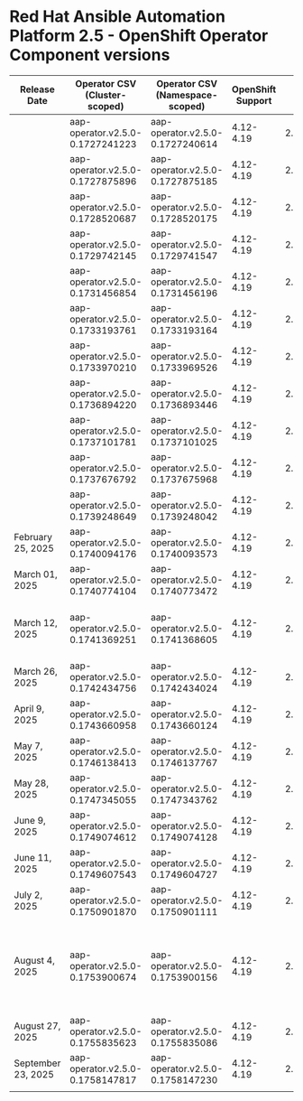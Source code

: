# Red Hat Ansible Automation Platform 2.5 - OpenShift Operator Component versions

| Release Date | Operator CSV (Cluster-scoped) | Operator CSV (Namespace-scoped) | OpenShift Support | Gateway | Controller | Receptor | Redis | EDA | Hub | Lightspeed | Release Notes | Notes |
|---|---|---|---|---|---|---|---|---|---|---|---|---|
|  | aap-operator.v2.5.0-0.1727241223 | aap-operator.v2.5.0-0.1727240614 | 4.12-4.19 | 2.5.0 | 4.6.0 | 1.4.8 | 6.2.7 | 1.1.0 | 4.10.0 | 2.5.240919 |  |  |
|  | aap-operator.v2.5.0-0.1727875896 | aap-operator.v2.5.0-0.1727875185 | 4.12-4.19 | 2.5.0 | 4.6.1 | 1.4.8 | 6.2.7 | 1.1.1 | 4.10.0 | 2.5.240919 |  |  |
|  | aap-operator.v2.5.0-0.1728520687 | aap-operator.v2.5.0-0.1728520175 | 4.12-4.19 | 2.5.0 | 4.6.1 | 1.4.8 | 6.2.7 | 1.1.1 | 4.10.0 | 2.5.241009 |  |  |
|  | aap-operator.v2.5.0-0.1729742145 | aap-operator.v2.5.0-0.1729741547 | 4.12-4.19 | 2.5.3 | 4.6.2 | 1.4.9 | 6.2.7 | 1.1.2 | 4.10.1 | 2.5.241009 |  |  |
|  | aap-operator.v2.5.0-0.1731456854 | aap-operator.v2.5.0-0.1731456196 | 4.12-4.19 | 2.5.3 | 4.6.2 | 1.4.9 | 6.2.7 | 1.1.2 | 4.10.1 | 2.5.241009 |  |  |
|  | aap-operator.v2.5.0-0.1733193761 | aap-operator.v2.5.0-0.1733193164 | 4.12-4.19 | 2.5.3 | 4.6.3 | 1.5.1 | 6.2.7 | 1.1.2 | 4.10.1 | 2.5.241127 |  |  |
|  | aap-operator.v2.5.0-0.1733970210 | aap-operator.v2.5.0-0.1733969526 | 4.12-4.19 | 2.5.20241218 | 4.6.3 | 1.5.1 | 6.2.7 | 1.1.3 | 4.10.1 | 2.5.241210 |  |  |
|  | aap-operator.v2.5.0-0.1736894220 | aap-operator.v2.5.0-0.1736893446 | 4.12-4.19 | 2.5.20250115 | 4.6.6 | 1.5.1 | 6.2.7 | 1.1.3 | 4.10.1 | 2.5.250107 |  |  |
|  | aap-operator.v2.5.0-0.1737101781 | aap-operator.v2.5.0-0.1737101025 | 4.12-4.19 | 2.5.20250115 | 4.6.6 | 1.5.1 | 6.2.7 | 1.1.3 | 4.10.1 | 2.5.250107 |  |  |
|  | aap-operator.v2.5.0-0.1737676792 | aap-operator.v2.5.0-0.1737675968 | 4.12-4.19 | 2.5.20250115 | 4.6.7 | 1.5.1 | 6.2.7 | 1.1.4 | 4.10.1 | 2.5.250121 |  |  |
|  | aap-operator.v2.5.0-0.1739248649 | aap-operator.v2.5.0-0.1739248042 | 4.12-4.19 | 2.5.20250213 | 4.6.8 | 1.5.1 | 6.2.17 | 1.1.4 | 4.10.1 | 2.5.250204 |  |  |
| February 25, 2025 | aap-operator.v2.5.0-0.1740094176 | aap-operator.v2.5.0-0.1740093573 | 4.12-4.19 | 2.5.20250225 | 4.6.8 | 1.5.1 | 6.2.17 | 1.1.4 | 4.10.1 | 2.5.250204 | [Release Notes](https://docs.redhat.com/en/documentation/red_hat_ansible_automation_platform/2.5/html-single/release_notes/index#aap-25-20250225) |  |
| March 01, 2025 | aap-operator.v2.5.0-0.1740774104 | aap-operator.v2.5.0-0.1740773472 | 4.12-4.19 | 2.5.20250305 | 4.6.8 | 1.5.1 | 6.2.17 | 1.1.4 | 4.10.1 | 2.5.250204 | [Release Notes](https://docs.redhat.com/en/documentation/red_hat_ansible_automation_platform/2.5/html-single/release_notes/index#aap-25-20250305) |  |
| March 12, 2025 | aap-operator.v2.5.0-0.1741369251 | aap-operator.v2.5.0-0.1741368605 | 4.12-4.19 | 2.5.20250312 | 4.6.9 | 1.5.3 | 6.2.17 | 1.1.6 | 4.10.2 | 2.5.250225 | [Release Notes](https://docs.redhat.com/en/documentation/red_hat_ansible_automation_platform/2.5/html-single/release_notes/index#aap-25-20250312) | Wrong CSV's in Release Notes |
| March 26, 2025 | aap-operator.v2.5.0-0.1742434756 | aap-operator.v2.5.0-0.1742434024 | 4.12-4.19 | 2.5.20250326 | 4.6.10 | 1.5.3 | 6.2.17 | 1.1.6 | 4.10.3 | 2.5.250318 | [Release Notes](https://docs.redhat.com/en/documentation/red_hat_ansible_automation_platform/2.5/html-single/release_notes/index#aap-25-20250326) |  |
| April 9, 2025 | aap-operator.v2.5.0-0.1743660958 | aap-operator.v2.5.0-0.1743660124 | 4.12-4.19 | 2.5.20250409 | 4.6.11 | 1.5.3 | 6.2.17 | 1.1.7 | 4.10.3 | 2.5.250318 | [Release Notes](https://docs.redhat.com/en/documentation/red_hat_ansible_automation_platform/2.5/html-single/release_notes/index#aap-25-20250409) |  |
| May 7, 2025 | aap-operator.v2.5.0-0.1746138413 | aap-operator.v2.5.0-0.1746137767 | 4.12-4.19 | 2.5.20250507 | 4.6.12 | 1.5.5 | 6.2.17 | 1.1.8 | 4.10.4 | 2.5.250429 | [Release Notes](https://docs.redhat.com/en/documentation/red_hat_ansible_automation_platform/2.5/html-single/release_notes/index#aap-25-20250507) |  |
| May 28, 2025 | aap-operator.v2.5.0-0.1747345055 | aap-operator.v2.5.0-0.1747343762 | 4.12-4.19 | 2.5.20250528 | 4.6.13 | 1.5.5 | 6.2.17 | 1.1.8 | 4.10.4 | 2.5.250528 | [Release Notes](https://docs.redhat.com/en/documentation/red_hat_ansible_automation_platform/2.5/html-single/release_notes/index#aap-25-20250528) |  |
| June 9, 2025 | aap-operator.v2.5.0-0.1749074612 | aap-operator.v2.5.0-0.1749074128 | 4.12-4.19 | 2.5.20250604 | 4.6.14 | 1.5.5 | 6.2.18 | 1.1.9 | 4.10.4 | 2.5.250604 | [Release Notes](https://docs.redhat.com/en/documentation/red_hat_ansible_automation_platform/2.5/html-single/release_notes/index#aap-25-20250609) |  |
| June 11, 2025 | aap-operator.v2.5.0-0.1749607543 | aap-operator.v2.5.0-0.1749604727 | 4.12-4.19 | 2.5.20250604 | 4.6.15 | 1.5.5 | 6.2.18 | 1.1.9 | 4.10.4 | 2.5.250604 | [Release Notes](https://docs.redhat.com/en/documentation/red_hat_ansible_automation_platform/2.5/html-single/release_notes/index#aap-25-20250611) |  |
| July 2, 2025 | aap-operator.v2.5.0-0.1750901870 | aap-operator.v2.5.0-0.1750901111 | 4.12-4.19 | 2.5.20250702 | 4.6.16 | 1.5.7 | 6.2.18 | 1.1.11 | 4.10.5 | 2.5.250702 | [Release Notes](https://docs.redhat.com/en/documentation/red_hat_ansible_automation_platform/2.5/html-single/release_notes/index#aap-25-20250702) |  |
| August 4, 2025 | aap-operator.v2.5.0-0.1753900674 | aap-operator.v2.5.0-0.1753900156 | 4.12-4.19 | 2.5.20250730 | 4.6.18 | 1.5.7 | 6.2.19 | 1.1.11 | 4.10.6 | 2.5.250730 | [Release Notes](https://docs.redhat.com/en/documentation/red_hat_ansible_automation_platform/2.5/html-single/release_notes/index#aap-25-20250730) | Release Notes show July release and different CSV's |
| August 27, 2025 | aap-operator.v2.5.0-0.1755835623 | aap-operator.v2.5.0-0.1755835086 | 4.12-4.19 | 2.5.20250827 | 4.6.19 | 1.5.7 | 6.2.19 | 1.1.13 | 4.10.7 | 2.5.250827 | [Release Notes](https://docs.redhat.com/en/documentation/red_hat_ansible_automation_platform/2.5/html-single/release_notes/index#aap-25-20250827) |  |
| September 23, 2025 | aap-operator.v2.5.0-0.1758147817 | aap-operator.v2.5.0-0.1758147230 | 4.12-4.19 | 2.5.20250924 | 4.6.20 | 1.5.7 | 6.2.19 | 1.1.13 | 4.10.8 | 2.5.250924 | [Release Notes](https://docs.redhat.com/en/documentation/red_hat_ansible_automation_platform/2.5/html-single/release_notes/index#aap-25-20250923) |  |
|  |  |  |  |  |  |  |  |  |  |  |  |  |
